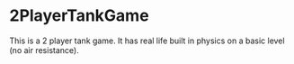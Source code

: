 # 2PlayerTankGame
This is a 2 player tank game. It has real life built in physics on a basic level (no air resistance).

